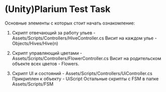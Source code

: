 # (Unity)Plarium Test Task

Основные элементы с которых стоит начать ознакомление: 

1. Скрипт отвечающий за работу ульев - Assets/Scripts/Controllers/HiveController.cs
Висит на каждом улье - Objects/Hives/Hive(n)

2. Скрипт управляющий цветами - Assets/Scripts/Controllers/FlowerController.cs
Висит на родительском объекте всех цветов - Flowers.

3. Скрипт UI и состояний - Assets/Scripts/Controllers/UiController.cs
Прикриплен к объекту - UiScript
Остальные скрипты с FSM в папке Assets/Scripts/FSM
